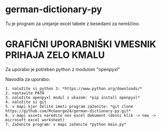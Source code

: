 # german-dictionary-py
Tu je program za urejanje excel tabele  z besedami za nemščino.
# GRAFIČNI UPORABNIŠKI VMESNIK PRIHAJA ZELO KMALU

Za uporabo je potreben python z modulom "openpyxl"

Navodila za uporabo:

    1. naložite si python 3: *https://www.python.org/downloads/*
    2. nastavite PATH
    3. naložite openpyxl modul z ukazom: *pip install openpyxl*
    4. naložite si git
    5. v mapi kjer želite imeti program zaženite: *git clone https://github.com/McGeorge24/german-dictionary-py.git*
    6. v mapi assets naredite nov excel dokument (desni klik -> new -> microsoft excel worksheet)
    7. Zaženite program: v mapi zaženite *python main.py*